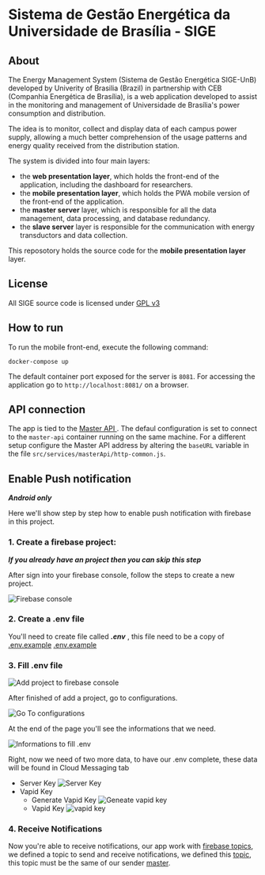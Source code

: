 # Sistema de Gestão Energética da Universidade de Brasília - SIGE

## About

The Energy Management System (Sistema de Gestão Energética SIGE-UnB) developed by Univerity of Brasilia (Brazil) in partnership with CEB (Companhia Energética de Brasília), is a web application developed to assist in the monitoring and management of Universidade de Brasília's power consumption and distribution.

The idea is to monitor, collect and display data of each campus power supply, allowing a much better comprehension of the usage patterns and energy quality received from the distribution station.

The system is divided into four main layers:

- the **web presentation layer**, which holds the front-end of the application, including the dashboard for researchers.
- the **mobile presentation layer**, which holds the PWA mobile version of the front-end of the application.
- the **master server** layer, which is responsible for all the data management, data processing, and database redundancy.
- the **slave server** layer is responsible for the communication with energy transductors and data collection.

This reposotory holds the source code for the **mobile presentation layer** layer.

## License

All SIGE source code is licensed under [GPL v3](https://gitlab.com/lappis-unb/projects/SMI/smi-front/-/blob/development/LICENSE)

## How to run
To run the mobile front-end, execute the following command:

```
docker-compose up
```
The default container port exposed for the server is `8081`. For accessing the application go to `http://localhost:8081/` on a browser.

##  API connection
The app is tied to the [Master API ](https://gitlab.com/lappis-unb/projects/SMI/smi-master). 
The defaul configuration is set to connect to the `master-api` container running on the same machine. 
For a different setup configure the Master API address by altering the `baseURL` variable in the file  `src/services/masterApi/http-common.js`. 


## Enable Push notification  
***Android only***

Here we'll show step by step how to enable push notification with firebase in this project.

### 1. Create a firebase project: 
***If you already have an project then you can skip this step***

After sign into your firebase console, follow the steps to create a new project.

![Firebase console](https://imgur.com/a/BB6A9LS)

### 2. Create a .env file

You'll need to create file called ***.env*** , this file need to be a copy of [.env.example](https://gitlab.com/lappis-unb/projects/SMI/smi-mobile/-/blob/development/.env.example) [.env.example](https://imgur.com/uoj7vGI)

### 3. Fill .env file

![Add project to firebase console](https://imgur.com/qopSbYQ)

After finished of add a project, go to configurations.

![Go To configurations](https://imgur.com/VOTM5mk)

At the end of the page you'll see the informations that we need.

![Informations to fill .env](https://imgur.com/eLVhBr2)

Right, now we need of two more data, to have our .env complete, these data will be found in Cloud Messaging tab

* Server Key ![Server Key](https://imgur.com/p4gXAzm)
* Vapid Key
    * Generate Vapid Key ![Geneate vapid key](https://imgur.com/aoqWW0a)
    * Vapid Key ![vapid key](https://imgur.com/dSRIUld)

### 4. Receive Notifications 

Now you're able to receive notifications, our app work with [firebase topics](https://firebase.google.com/docs/cloud-messaging/android/topic-messaging), we defined a topic to send and receive notifications, we defined this [topic](https://gitlab.com/lappis-unb/projects/SMI/smi-mobile/-/blob/development/src/store/module-notification/mutations.js#L2), this topic must be the same of our sender [master](https://gitlab.com/lappis-unb/projects/SMI/smi-master/-/blob/development/events/models.py#L15).